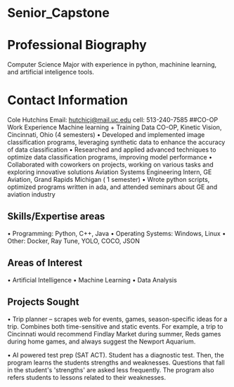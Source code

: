 # Senior_Capstone

# Professional Biography
Computer Science Major with experience in python, machinine learning, and artificial inteligence tools. 
# Contact Information
Cole Hutchins
Email: hutchicj@mail.uc.edu
cell: 513-240-7585
##CO-OP Work Experience
Machine learning + Training Data CO-OP, Kinetic Vision, Cincinnati, Ohio (4 semesters)
•	Developed and implemented image classification programs, leveraging synthetic data to enhance the accuracy of data classification
•	Researched and applied advanced techniques to optimize data classification programs, improving model performance
•	Collaborated with coworkers on projects, working on various tasks and exploring innovative solutions
Aviation Systems Engineering Intern, GE Aviation, Grand Rapids Michigan ( 1 semester)
•	Wrote python scripts, optimized programs written in ada, and attended seminars about GE and aviation industry
## Skills/Expertise areas
•	Programming: Python, C++, Java
•	Operating Systems: Windows, Linux
•	Other: Docker, Ray Tune, YOLO, COCO, JSON
## Areas of Interest
•	Artificial Intelligence
•	Machine Learning
•	Data Analysis
## Projects Sought
•	Trip planner – scrapes web for events, games, season-specific ideas for a trip. Combines both time-sensitive and static events. For example, a trip to Cincinnati would recommend Findlay Market during summer, Reds games during home games, and always suggest the Newport Aquarium.

•	AI powered test prep (SAT ACT). Student has a diagnostic test. Then, the program learns the students strengths and weaknesses. Questions that fall in the student's 'strengths' are asked less frequently. The program also refers students to lessons related to their weaknesses.
